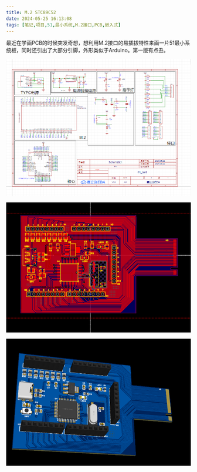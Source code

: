 ```yaml
---
title: M.2 STC89C52
date: 2024-05-25 16:13:08
tags: [笔记,项目,51,最小系统,M.2接口,PCB,嵌入式] 
---
```


​	最近在学画PCB的时候突发奇想，想利用M.2接口的易插拔特性来画一片51最小系统板，同时还引出了大部分引脚，外形类似于Arduino。第一版有点丑。

![Schematic](/images/m251/1.png)

![Pcb](/images/m251/2.png)

![Pcb_3D](/images/m251/3.png)
